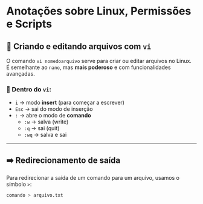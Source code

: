 # Anotações sobre Linux, Permissões e Scripts

## 📝 Criando e editando arquivos com `vi`

O comando `vi nomedoarquivo` serve para criar ou editar arquivos no Linux.  
É semelhante ao `nano`, mas **mais poderoso** e com funcionalidades avançadas.

### 🧠 Dentro do `vi`:

- `i` → modo **insert** (para começar a escrever)
- `Esc` → sai do modo de inserção
- `:` → abre o modo de **comando**
  - `:w` → salva (write)
  - `:q` → sai (quit)
  - `:wq` → salva e sai

---

## ➡️ Redirecionamento de saída

Para redirecionar a saída de um comando para um arquivo, usamos o símbolo `>`:

```bash
comando > arquivo.txt
